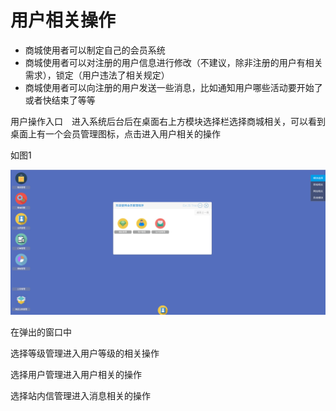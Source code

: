 # 用户相关操作

* 商城使用者可以制定自己的会员系统
* 商城使用者可以对注册的用户信息进行修改（不建议，除非注册的用户有相关需求），锁定（用户违法了相关规定）
* 商城使用者可以向注册的用户发送一些消息，比如通知用户哪些活动要开始了或者快结束了等等

用户操作入口　进入系统后台后在桌面右上方模块选择栏选择商城相关，可以看到桌面上有一个会员管理图标，点击进入用户相关的操作

如图1

![](../Image/用户/用户操作入口.png)

在弹出的窗口中

选择等级管理进入用户等级的相关操作

选择用户管理进入用户相关的操作

选择站内信管理进入消息相关的操作
